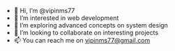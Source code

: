- 👋 Hi, I’m @vipinms77
- 👀 I’m interested in web development  
- 🌱 I’m exploring advanced concepts on system design
- 💞️ I’m looking to collaborate on interesting projects
- 📫 You can reach me on vipinms77@gmail.com

<!---
vipinms77/vipinms77 is a ✨ special ✨ repository because its `README.md` (this file) appears on your GitHub profile.
You can click the Preview link to take a look at your changes.
--->
